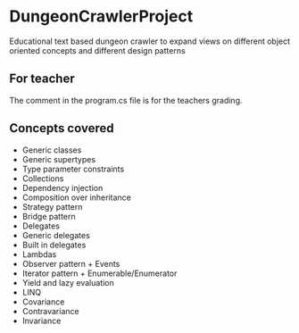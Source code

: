 # DungeonCrawlerProject
Educational text based dungeon crawler to expand views on different object oriented concepts and different design patterns

## For teacher
The comment in the program.cs file is for the teachers grading.

## Concepts covered
- Generic classes
- Generic supertypes
- Type parameter constraints
- Collections
- Dependency injection
- Composition over inheritance
- Strategy pattern
- Bridge pattern
- Delegates
- Generic delegates
- Built in delegates
- Lambdas
- Observer pattern + Events
- Iterator pattern + Enumerable/Enumerator
- Yield and lazy evaluation
- LINQ
- Covariance
- Contravariance
- Invariance

